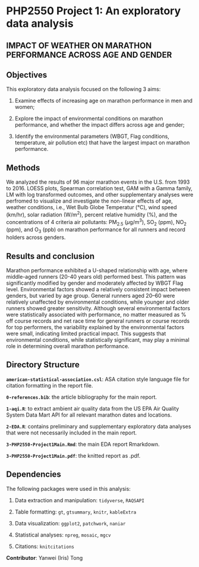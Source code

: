 # PHP2550 Project 1: An exploratory data analysis

## IMPACT OF WEATHER ON MARATHON PERFORMANCE ACROSS AGE AND GENDER

## Objectives

This exploratory data analysis focused on the following 3 aims:

1.  Examine effects of increasing age on marathon performance in men and women;

2.  Explore the impact of environmental conditions on marathon performance, and whether the impact differs across age and gender;

3.  Identify the environmental parameters (WBGT, Flag conditions, temperature, air pollution etc) that have the largest impact on marathon performance.

## Methods

We analyzed the results of 96 major marathon events in the U.S. from 1993 to 2016. LOESS plots, Spearman correlation test, GAM with a Gamma family, LM with log transformed outcomes, and other supplementary analyses were perfromed to visualize and investigate the non-linear effects of age, weather conditions, i.e., Wet Bulb Globe Temperatur (°C), wind speed (km/hr), solar radiation (W/m$^2$), percent relative humidity (%), and the concentrations of 4 criteria air pollutants: PM$_{2.5}$ ($\mu$g/m$^3$), SO$_2$ (ppm), NO$_2$ (ppm), and O$_3$ (ppb) on marathon performance for all runners and record holders across genders.

## Results and conclusion

Marathon performance exhibited a U-shaped relationship with age, where middle-aged runners (20-40 years old) performed best. This pattern was significantly modified by gender and moderately affected by WBGT Flag level. Environmental factors showed a relatively consistent impact between genders, but varied by age group. General runners aged 20–60 were relatively unaffected by environmental conditions, while younger and older runners showed greater sensitivity. Although several environmental factors were statistically associated with performance, no matter measured as % off course records and net race time for general runners or course records for top performers, the variability explained by the environmental factors were small, indicating limited practical impact. This suggests that environmental conditions, while statistically significant, may play a minimal role in determining overall marathon performance.

## Directory Structure

**`american-statistical-association.csl`**: ASA citation style language file for citation formatting in the report file.

**`0-references.bib`**: the article bibliography for the main report.

**`1-aqi.R`**: to extract ambient air quality data from the US EPA Air Quality System Data Mart API for all relevant marathon dates and locations.

**`2-EDA.R`**: contains preliminary and supplementary exploratory data analyses that were not necessarily included in the main report.

**`3-PHP2550-Project1Main.Rmd`**: the main EDA report Rmarkdown.

**`3-PHP2550-Project1Main.pdf`**: the knitted report as .pdf.

## Dependencies

The following packages were used in this analysis:

1)  Data extraction and manipulation: `tidyverse`, `RAQSAPI`

2)  Table formatting: `gt`, `gtsummary`, `knitr`, `kableExtra`

3)  Data visualization: `ggplot2`, `patchwork`, `naniar`

4)  Statistical analyses: `npreg`, `mosaic`, `mgcv`

5)  Citations: `knitcitations`

**Contributor**: Yanwei (Iris) Tong
